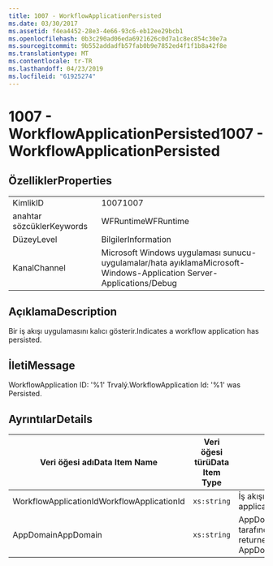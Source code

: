 ```yaml
---
title: 1007 - WorkflowApplicationPersisted
ms.date: 03/30/2017
ms.assetid: f4ea4452-28e3-4e66-93c6-eb12ee29bcb1
ms.openlocfilehash: 0b3c290ad06eda6921626c0d7a1c8ec854c30e7a
ms.sourcegitcommit: 9b552addadfb57fab0b9e7852ed4f1f1b8a42f8e
ms.translationtype: MT
ms.contentlocale: tr-TR
ms.lasthandoff: 04/23/2019
ms.locfileid: "61925274"
---
```

# <a name="1007---workflowapplicationpersisted"></a><span data-ttu-id="7ae12-102">1007 - WorkflowApplicationPersisted</span><span class="sxs-lookup"><span data-stu-id="7ae12-102">1007 - WorkflowApplicationPersisted</span></span>
## <a name="properties"></a><span data-ttu-id="7ae12-103">Özellikler</span><span class="sxs-lookup"><span data-stu-id="7ae12-103">Properties</span></span>  
  
|||  
|-|-|  
|<span data-ttu-id="7ae12-104">Kimlik</span><span class="sxs-lookup"><span data-stu-id="7ae12-104">ID</span></span>|<span data-ttu-id="7ae12-105">1007</span><span class="sxs-lookup"><span data-stu-id="7ae12-105">1007</span></span>|  
|<span data-ttu-id="7ae12-106">anahtar sözcükler</span><span class="sxs-lookup"><span data-stu-id="7ae12-106">Keywords</span></span>|<span data-ttu-id="7ae12-107">WFRuntime</span><span class="sxs-lookup"><span data-stu-id="7ae12-107">WFRuntime</span></span>|  
|<span data-ttu-id="7ae12-108">Düzey</span><span class="sxs-lookup"><span data-stu-id="7ae12-108">Level</span></span>|<span data-ttu-id="7ae12-109">Bilgiler</span><span class="sxs-lookup"><span data-stu-id="7ae12-109">Information</span></span>|  
|<span data-ttu-id="7ae12-110">Kanal</span><span class="sxs-lookup"><span data-stu-id="7ae12-110">Channel</span></span>|<span data-ttu-id="7ae12-111">Microsoft Windows uygulaması sunucu-uygulamalar/hata ayıklama</span><span class="sxs-lookup"><span data-stu-id="7ae12-111">Microsoft-Windows-Application Server-Applications/Debug</span></span>|  
  
## <a name="description"></a><span data-ttu-id="7ae12-112">Açıklama</span><span class="sxs-lookup"><span data-stu-id="7ae12-112">Description</span></span>  
 <span data-ttu-id="7ae12-113">Bir iş akışı uygulamasını kalıcı gösterir.</span><span class="sxs-lookup"><span data-stu-id="7ae12-113">Indicates a workflow application has persisted.</span></span>  
  
## <a name="message"></a><span data-ttu-id="7ae12-114">İleti</span><span class="sxs-lookup"><span data-stu-id="7ae12-114">Message</span></span>  
 <span data-ttu-id="7ae12-115">WorkflowApplication ID: '%1' Trvalý.</span><span class="sxs-lookup"><span data-stu-id="7ae12-115">WorkflowApplication Id: '%1' was Persisted.</span></span>  
  
## <a name="details"></a><span data-ttu-id="7ae12-116">Ayrıntılar</span><span class="sxs-lookup"><span data-stu-id="7ae12-116">Details</span></span>  
  
|<span data-ttu-id="7ae12-117">Veri öğesi adı</span><span class="sxs-lookup"><span data-stu-id="7ae12-117">Data Item Name</span></span>|<span data-ttu-id="7ae12-118">Veri öğesi türü</span><span class="sxs-lookup"><span data-stu-id="7ae12-118">Data Item Type</span></span>|<span data-ttu-id="7ae12-119">Açıklama</span><span class="sxs-lookup"><span data-stu-id="7ae12-119">Description</span></span>|  
|--------------------|--------------------|-----------------|  
|<span data-ttu-id="7ae12-120">WorkflowApplicationId</span><span class="sxs-lookup"><span data-stu-id="7ae12-120">WorkflowApplicationId</span></span>|`xs:string`|<span data-ttu-id="7ae12-121">İş akışı uygulama kimliği</span><span class="sxs-lookup"><span data-stu-id="7ae12-121">The workflow application id</span></span>|  
|<span data-ttu-id="7ae12-122">AppDomain</span><span class="sxs-lookup"><span data-stu-id="7ae12-122">AppDomain</span></span>|`xs:string`|<span data-ttu-id="7ae12-123">AppDomain.CurrentDomain.FriendlyName tarafından döndürülen dize.</span><span class="sxs-lookup"><span data-stu-id="7ae12-123">The string returned by AppDomain.CurrentDomain.FriendlyName.</span></span>|
